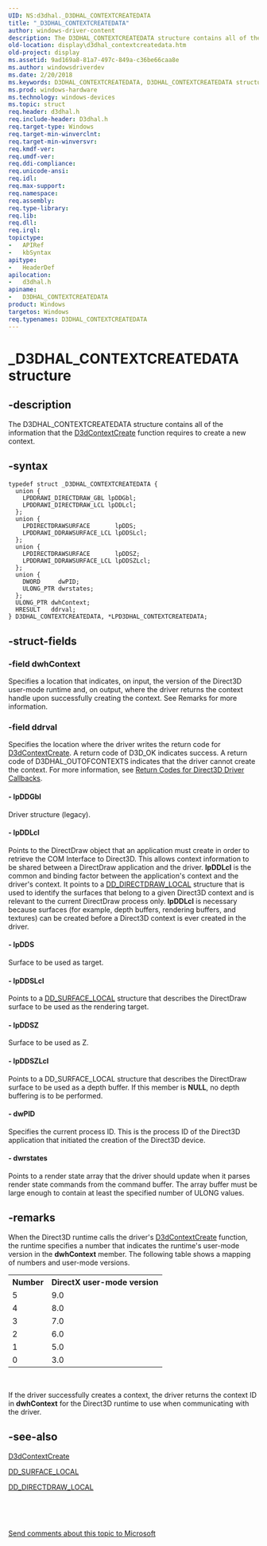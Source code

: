 ```yaml
---
UID: NS:d3dhal._D3DHAL_CONTEXTCREATEDATA
title: "_D3DHAL_CONTEXTCREATEDATA"
author: windows-driver-content
description: The D3DHAL_CONTEXTCREATEDATA structure contains all of the information that the D3dContextCreate function requires to create a new context.
old-location: display\d3dhal_contextcreatedata.htm
old-project: display
ms.assetid: 9ad169a8-81a7-497c-849a-c36be66caa8e
ms.author: windowsdriverdev
ms.date: 2/20/2018
ms.keywords: D3DHAL_CONTEXTCREATEDATA, D3DHAL_CONTEXTCREATEDATA structure [Display Devices], d3dhal/LPD3DHAL_CONTEXTCREATEDATA, d3dhal/D3DHAL_CONTEXTCREATEDATA, LPD3DHAL_CONTEXTCREATEDATA structure pointer [Display Devices], _D3DHAL_CONTEXTCREATEDATA, *LPD3DHAL_CONTEXTCREATEDATA, display.d3dhal_contextcreatedata, LPD3DHAL_CONTEXTCREATEDATA, d3dstrct_46c9dd06-302d-423b-8cd6-fc81a4227ab4.xml
ms.prod: windows-hardware
ms.technology: windows-devices
ms.topic: struct
req.header: d3dhal.h
req.include-header: D3dhal.h
req.target-type: Windows
req.target-min-winverclnt: 
req.target-min-winversvr: 
req.kmdf-ver: 
req.umdf-ver: 
req.ddi-compliance: 
req.unicode-ansi: 
req.idl: 
req.max-support: 
req.namespace: 
req.assembly: 
req.type-library: 
req.lib: 
req.dll: 
req.irql: 
topictype:
-	APIRef
-	kbSyntax
apitype:
-	HeaderDef
apilocation:
-	d3dhal.h
apiname:
-	D3DHAL_CONTEXTCREATEDATA
product: Windows
targetos: Windows
req.typenames: D3DHAL_CONTEXTCREATEDATA
---
```


# _D3DHAL_CONTEXTCREATEDATA structure


## -description


The D3DHAL_CONTEXTCREATEDATA structure contains all of the information that the <a href="..\d3dhal\nc-d3dhal-lpd3dhal_contextcreatecb.md">D3dContextCreate</a> function requires to create a new context.


## -syntax


````
typedef struct _D3DHAL_CONTEXTCREATEDATA {
  union {
    LPDDRAWI_DIRECTDRAW_GBL lpDDGbl;
    LPDDRAWI_DIRECTDRAW_LCL lpDDLcl;
  };
  union {
    LPDIRECTDRAWSURFACE       lpDDS;
    LPDDRAWI_DDRAWSURFACE_LCL lpDDSLcl;
  };
  union {
    LPDIRECTDRAWSURFACE       lpDDSZ;
    LPDDRAWI_DDRAWSURFACE_LCL lpDDSZLcl;
  };
  union {
    DWORD     dwPID;
    ULONG_PTR dwrstates;
  };
  ULONG_PTR dwhContext;
  HRESULT   ddrval;
} D3DHAL_CONTEXTCREATEDATA, *LPD3DHAL_CONTEXTCREATEDATA;
````


## -struct-fields




### -field dwhContext

Specifies a location that indicates, on input, the version of the Direct3D user-mode runtime and, on output, where the driver returns the context handle upon successfully creating the context. See Remarks for more information. 


### -field ddrval

Specifies the location where the driver writes the return code for <a href="..\d3dhal\nc-d3dhal-lpd3dhal_contextcreatecb.md">D3dContextCreate</a>. A return code of D3D_OK indicates success. A return code of D3DHAL_OUTOFCONTEXTS indicates that the driver cannot create the context. For more information, see <a href="https://msdn.microsoft.com/033beb6e-5872-4cb3-8f39-459e2fff82cd">Return Codes for Direct3D Driver Callbacks</a>.


#### - lpDDGbl

 Driver structure (legacy).


#### - lpDDLcl

Points to the DirectDraw object that an application must create in order to retrieve the COM Interface to Direct3D. This allows context information to be shared between a DirectDraw application and the driver. <b>lpDDLcl</b> is the common and binding factor between the application's context and the driver's context. It points to a <a href="https://msdn.microsoft.com/library/windows/hardware/ff550595">DD_DIRECTDRAW_LOCAL</a> structure that is used to identify the surfaces that belong to a given Direct3D context and is relevant to the current DirectDraw process only. <b>lpDDLcl</b> is necessary because surfaces (for example, depth buffers, rendering buffers, and textures) can be created before a Direct3D context is ever created in the driver. 


#### - lpDDS

 Surface to be used as target.


#### - lpDDSLcl

Points to a <a href="https://msdn.microsoft.com/library/windows/hardware/ff551733">DD_SURFACE_LOCAL</a> structure that describes the DirectDraw surface to be used as the rendering target.


#### - lpDDSZ

Surface to be used as Z.


#### - lpDDSZLcl

Points to a DD_SURFACE_LOCAL structure that describes the DirectDraw surface to be used as a depth buffer. If this member is <b>NULL</b>, no depth buffering is to be performed.


#### - dwPID

Specifies the current process ID. This is the process ID of the Direct3D application that initiated the creation of the Direct3D device.


#### - dwrstates

Points to a render state array that the driver should update when it parses render state commands from the command buffer. The array buffer must be large enough to contain at least the specified number of ULONG values.


## -remarks



When the Direct3D runtime calls the driver's <a href="..\d3dhal\nc-d3dhal-lpd3dhal_contextcreatecb.md">D3dContextCreate</a> function, the runtime specifies a number that indicates the runtime's user-mode version in the <b>dwhContext</b> member. The following table shows a mapping of numbers and user-mode versions.

<table>
<tr>
<th>Number</th>
<th>DirectX user-mode version</th>
</tr>
<tr>
<td>
5

</td>
<td>
9.0

</td>
</tr>
<tr>
<td>
4

</td>
<td>
8.0

</td>
</tr>
<tr>
<td>
3

</td>
<td>
7.0

</td>
</tr>
<tr>
<td>
2

</td>
<td>
6.0

</td>
</tr>
<tr>
<td>
1

</td>
<td>
5.0

</td>
</tr>
<tr>
<td>
0

</td>
<td>
3.0

</td>
</tr>
</table>
 

If the driver successfully creates a context, the driver returns the context ID in <b>dwhContext</b> for the Direct3D runtime to use when communicating with the driver. 




## -see-also

<a href="..\d3dhal\nc-d3dhal-lpd3dhal_contextcreatecb.md">D3dContextCreate</a>



<a href="https://msdn.microsoft.com/library/windows/hardware/ff551733">DD_SURFACE_LOCAL</a>



<a href="https://msdn.microsoft.com/library/windows/hardware/ff550595">DD_DIRECTDRAW_LOCAL</a>



 

 

<a href="mailto:wsddocfb@microsoft.com?subject=Documentation%20feedback [display\display]:%20D3DHAL_CONTEXTCREATEDATA structure%20 RELEASE:%20(2/20/2018)&amp;body=%0A%0APRIVACY STATEMENT%0A%0AWe use your feedback to improve the documentation. We don't use your email address for any other purpose, and we'll remove your email address from our system after the issue that you're reporting is fixed. While we're working to fix this issue, we might send you an email message to ask for more info. Later, we might also send you an email message to let you know that we've addressed your feedback.%0A%0AFor more info about Microsoft's privacy policy, see http://privacy.microsoft.com/en-us/default.aspx." title="Send comments about this topic to Microsoft">Send comments about this topic to Microsoft</a>


